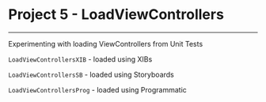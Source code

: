 # Project 5 - LoadViewControllers
---

Experimenting with loading ViewControllers from Unit Tests

`LoadViewControllersXIB` - loaded using XIBs

`LoadViewControllersSB` - loaded using Storyboards

`LoadViewControllersProg` - loaded using Programmatic

